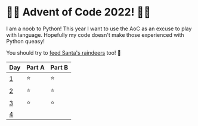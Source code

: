 # 🎄🎁 Advent of Code 2022! 🎁🎄

I am a noob to Python! This year I want to use the AoC as an excuse to play with language. Hopefully my code doesn't make those experienced with Python queasy!

You should try to [feed Santa's raindeers](https://adventofcode.com/) too! 🎅

| Day                                      | Part A | Part B |
| ---------------------------------------- | ------ | ------ |
| [1](https://adventofcode.com/2022/day/1) | ⭐️    | ⭐️    |
| [2](https://adventofcode.com/2022/day/2) | ⭐️    | ⭐️    |
| [3](https://adventofcode.com/2022/day/3) | ⭐️    | ⭐️    |
| [4](https://adventofcode.com/2022/day/4) |
